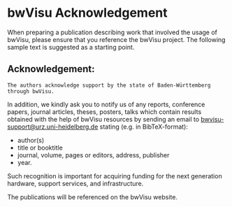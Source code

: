 # bwVisu Acknowledgement

When preparing a publication describing work that involved the usage of bwVisu, please ensure that you reference the bwVisu project. The following sample text is suggested as a starting point.

## Acknowledgement:

`The authors acknowledge support by the state of Baden-Württemberg through bwVisu.`

In addition, we kindly ask you to notify us of any reports, conference papers, journal articles, theses, posters, talks which contain results obtained with the help of bwVisu resources by sending an email to bwvisu-support@urz.uni-heidelberg.de stating (e.g. in BibTeX-format):
* author(s)
* title or booktitle
* journal, volume, pages or editors, address, publisher
* year.

Such recognition is important for acquiring funding for the next generation hardware, support services, and infrastructure.

The publications will be referenced on the bwVisu website.
